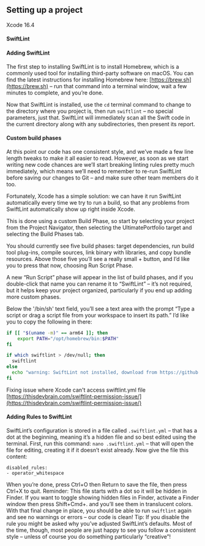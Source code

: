 ## Setting up a project

Xcode 16.4

#### SwiftLint

#### Adding SwiftLint
The first step to installing SwiftLint is to install Homebrew, which is a commonly used tool for installing third-party software on macOS. You can find the latest instructions for installing Homebrew here: [https://brew.sh](https://brew.sh) – run that command into a terminal window, wait a few minutes to complete, and you’re done.

Now that SwiftLint is installed, use the `cd` terminal command to change to the directory where you project is, then run `swiftlint` – no special parameters, just that. SwiftLint will immediately scan all the Swift code in the current directory along with any subdirectories, then present its report.

#### Custom build phases
At this point our code has one consistent style, and we’ve made a few line length tweaks to make it all easier to read. However, as soon as we start writing new code chances are we’ll start breaking linting rules pretty much immediately, which means we’ll need to remember to re-run SwiftLint before saving our changes to Git – and make sure other team members do it too.

Fortunately, Xcode has a simple solution: we can have it run SwiftLint automatically every time we try to run a build, so that any problems from SwiftLint automatically show up right inside Xcode.

This is done using a custom Build Phase, so start by selecting your project from the Project Navigator, then selecting the UltimatePortfolio target and selecting the Build Phases tab.

You should currently see five build phases: target dependencies, run build tool plug-ins, compile sources, link binary with libraries, and copy bundle resources. Above those five you’ll see a really small + button, and I’d like you to press that now, choosing Run Script Phase.

A new “Run Script” phase will appear in the list of build phases, and if you double-click that name you can rename it to “SwiftLint” – it’s not required, but it helps keep your project organized, particularly if you end up adding more custom phases.

Below the '/bin/sh' text field, you’ll see a text area with the prompt “Type a script or drag a script file from your workspace to insert its path.” I’d like you to copy the following in there:

```bash
if [[ "$(uname -m)" == arm64 ]]; then
    export PATH="/opt/homebrew/bin:$PATH"
fi

if which swiftlint > /dev/null; then
  swiftlint
else
  echo "warning: SwiftLint not installed, download from https://github.com/realm/SwiftLint"
fi
```
Fixing issue where Xcode can't access swiftlint.yml file [https://thisdevbrain.com/swiftlint-permission-issue/](https://thisdevbrain.com/swiftlint-permission-issue/)   

#### Adding Rules to SwiftLint
SwiftLint’s configuration is stored in a file called `.swiftlint.yml` – that has a dot at the beginning, meaning it’s a hidden file and so best edited using the terminal.
First, run this command: `nano .swiftlint.yml` – that will open the file for editing, creating it if it doesn’t exist already.
Now give the file this content:
```
disabled_rules:
- operator_whitespace
```
When you’re done, press Ctrl+O then Return to save the file, then press Ctrl+X to quit. Reminder: This file starts with a dot so it will be hidden in Finder. If you want to toggle showing hidden files in Finder, activate a Finder window then press Shift+Cmd+. and you’ll see them in translucent colors.
With that final change in place, you should be able to run `swiftlint` again and see no warnings or errors – our code is clean!
Tip: If you disable the rule you might be asked why you’ve adjusted SwiftLint’s defaults. Most of the time, though, most people are just happy to see you follow a consistent style – unless of course you do something particularly “creative”!